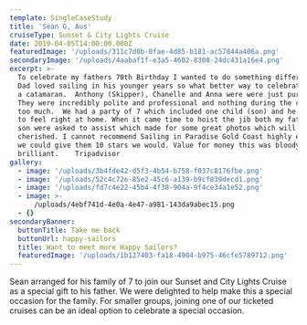 ```yaml
---
template: SingleCaseStudy
title: 'Sean G, Aus'
cruiseType: Sunset & City Lights Cruise
date: 2019-04-05T14:00:00.000Z
featuredImage: '/uploads/311c7d0b-0fae-4d85-b181-ac57844a406a.png'
secondaryImage: '/uploads/4aabaf1f-e3a5-4602-8308-24dc431a16e4.png'
excerpt: >-
  To celebrate my fathers 70th Birthday I wanted to do something different and
  Dad loved sailing in his younger years so what better way to celebrate than on
  a catamaran.  Anthony (Skipper), Chanelle and Anna were were just pure class.
  They were incredibly polite and professional and nothing during the cruise was
  too much.  We had a party of 7 which included one child (son) and he was made
  to feel right at home. When it came time to hoist the jib both my father and
  son were asked to assist which made for some great photos which will be
  cherished. I cannot recommend Sailing in Paradise Gold Coast highly enough. If
  we could give them 10 stars we would. Value for money this was bloody
  brilliant.    Tripadvisor
gallery:
  - image: '/uploads/3b4fde42-d5f3-4b54-b758-f037c8176fbe.png'
  - image: '/uploads/52c4c72e-85e2-45c6-a139-b9cf839decd1.png'
  - image: '/uploads/fd7c4e22-45b4-4f38-904a-9f4ce34a1e52.png'
  - image: >-
      /uploads/4ebf741d-4e0a-4e47-a981-143da9abec15.png
  - {}
secondaryBanner:
  buttonTitle: Take me back
  buttonUrl: happy-sailors
  title: Want to meet more Happy Sailors?
  featuredImage: '/uploads/1b127403-fa18-4904-b975-46cfe5789712.png'
---
```

Sean arranged for his family of 7 to join our Sunset and City Lights Cruise as a special gift to his father.  We were delighted to help make this a special occasion for the family.  For smaller groups, joining one of our ticketed cruises can be an ideal option to celebrate a special occasion.
